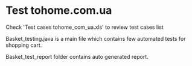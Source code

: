 # Test tohome.com.ua

Check 'Test cases tohome_com_ua.xls' to review test cases list

Basket_testing.java is a main file which contains few automated tests for shopping cart.

Basket_test_report folder contains auto generated report. 

